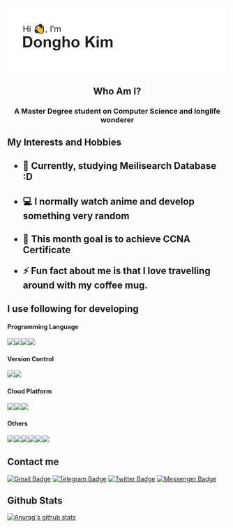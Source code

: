 ![header](header.png)


<h2 align="center">Who Am I?</h1>
<h3 align="center">A Master Degree student on Computer Science and longlife wonderer</h3>

<h2>My Interests and Hobbies<h2>
<ul>
<li><h4>🚀 Currently, studying Meilisearch Database :D</h4></li>
<li><h4>💻 I normally watch anime and develop something very random</h4></li>
<li><p>🌱 This month goal is to achieve CCNA Certificate</p></li>
<li><p>⚡️ Fun fact about me is that I love travelling around with my coffee mug.</p></li>
</ul>


<h2>I use following for developing</2>

#### Programming Language
<img src="https://img.shields.io/badge/python%20-%2314354C.svg?&style=for-the-badge&logo=python&logoColor=white"/><img src="https://img.shields.io/badge/go-%2300ADD8.svg?&style=for-the-badge&logo=go&logoColor=white"/><img src="https://img.shields.io/badge/c%20-%2300599C.svg?&style=for-the-badge&logo=c&logoColor=white"/><img src="https://img.shields.io/badge/scala-%23DC322F.svg?&style=for-the-badge&logo=scala&logoColor=white"/>


#### Version Control 
<img src="https://img.shields.io/badge/github%20-%23121011.svg?&style=for-the-badge&logo=github&logoColor=white"/><img src="https://img.shields.io/badge/gitlab%20-%23181717.svg?&style=for-the-badge&logo=gitlab&logoColor=white"/>


#### Cloud Platform
<img src="https://img.shields.io/badge/Google%20Cloud%20-%234285F4.svg?&style=for-the-badge&logo=google-cloud&logoColor=white"/><img src="https://img.shields.io/badge/Openstack-%23f01742.svg?&style=for-the-badge&logo=openstack&logoColor=white"/><img src="https://img.shields.io/badge/DigitalOcean-%230167ff.svg?&style=for-the-badge&logo=digitalOcean&logoColor=white"/>

#### Others
<img src="https://img.shields.io/badge/travisci%20-%232B2F33.svg?&style=for-the-badge&logo=travis&logoColor=white"/><img src="https://img.shields.io/badge/docker%20-%230db7ed.svg?&style=for-the-badge&logo=docker&logoColor=white"/><img src="https://img.shields.io/badge/kubernetes%20-%23326ce5.svg?&style=for-the-badge&logo=kubernetes&logoColor=white"/><img src="https://img.shields.io/badge/vagrant%20-%231563FF.svg?&style=for-the-badge&logo=vagrant&logoColor=white"/><img src="https://img.shields.io/badge/Jupyter%20-%23F37626.svg?&style=for-the-badge&logo=Jupyter&logoColor=white" /><img src ="https://img.shields.io/badge/MongoDB-%234ea94b.svg?&style=for-the-badge&logo=mongodb&logoColor=white"/>

<h2>Contact me</h2>

[![Gmail Badge](https://img.shields.io/badge/-ekstrah.dongho@gmail.com-c14438?style=flat&logo=Gmail&logoColor=white)](mailto:ekstrah.dongho@gmail.com "Connect via Email")
[![Telegram Badge](https://img.shields.io/badge/-@ekstrah-0088CC?style=flat&logo=Telegram&logoColor=white)](https://t.me/ekstrah "Contact on Telegram")
[![Twitter Badge](https://img.shields.io/badge/-@ekstrah1-00acee?style=flat&logo=Twitter&logoColor=white)](https://twitter.com/intent/follow?screen_name=ekstrah1 "Follow on Twitter")
[![Messenger Badge](https://img.shields.io/badge/-Messenger-0078FF?style=flat&logo=Messenger&logoColor=white)](https://m.me/ekstrah "Connect on Facebook")

<h2>Github Stats</h2>

[![Anurag's github stats](https://github-readme-stats.vercel.app/api?username=ekstrah)](https://github.com/anuraghazra/github-readme-stats)